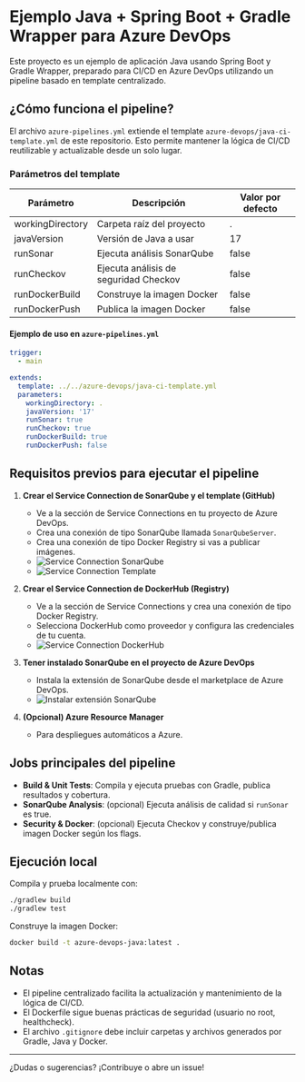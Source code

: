 # Ejemplo Java + Spring Boot + Gradle Wrapper para Azure DevOps

Este proyecto es un ejemplo de aplicación Java usando Spring Boot y Gradle Wrapper, preparado para CI/CD en Azure DevOps utilizando un pipeline basado en template centralizado.

## ¿Cómo funciona el pipeline?

El archivo `azure-pipelines.yml` extiende el template `azure-devops/java-ci-template.yml` de este repositorio. Esto permite mantener la lógica de CI/CD reutilizable y actualizable desde un solo lugar.

### Parámetros del template

| Parámetro         | Descripción                                   | Valor por defecto |
|-------------------|-----------------------------------------------|-------------------|
| workingDirectory  | Carpeta raíz del proyecto                     | .                 |
| javaVersion       | Versión de Java a usar                        | 17                |
| runSonar          | Ejecuta análisis SonarQube                    | false             |
| runCheckov        | Ejecuta análisis de seguridad Checkov         | false             |
| runDockerBuild    | Construye la imagen Docker                    | false             |
| runDockerPush     | Publica la imagen Docker                      | false             |

#### Ejemplo de uso en `azure-pipelines.yml`

```yaml
trigger:
  - main

extends:
  template: ../../azure-devops/java-ci-template.yml
  parameters:
    workingDirectory: .
    javaVersion: '17'
    runSonar: true
    runCheckov: true
    runDockerBuild: true
    runDockerPush: false
```

## Requisitos previos para ejecutar el pipeline

1. **Crear el Service Connection de SonarQube y el template (GitHub)**
   - Ve a la sección de Service Connections en tu proyecto de Azure DevOps.
   - Crea una conexión de tipo SonarQube llamada `SonarQubeServer`.
   - Crea una conexión de tipo Docker Registry si vas a publicar imágenes.
   - ![Service Connection SonarQube](img/sonar-server.png)
   - ![Service Connection Template](img/sonar-scanner.png)

2. **Crear el Service Connection de DockerHub (Registry)**
   - Ve a la sección de Service Connections y crea una conexión de tipo Docker Registry.
   - Selecciona DockerHub como proveedor y configura las credenciales de tu cuenta.
   - ![Service Connection DockerHub](img/dockerhub-connection.png)

3. **Tener instalado SonarQube en el proyecto de Azure DevOps**
   - Instala la extensión de SonarQube desde el marketplace de Azure DevOps.
   - ![Instalar extensión SonarQube](img/sonar-webhook.png)

4. **(Opcional) Azure Resource Manager**
   - Para despliegues automáticos a Azure.

## Jobs principales del pipeline

- **Build & Unit Tests**: Compila y ejecuta pruebas con Gradle, publica resultados y cobertura.
- **SonarQube Analysis**: (opcional) Ejecuta análisis de calidad si `runSonar` es true.
- **Security & Docker**: (opcional) Ejecuta Checkov y construye/publica imagen Docker según los flags.

## Ejecución local

Compila y prueba localmente con:

```sh
./gradlew build
./gradlew test
```

Construye la imagen Docker:

```sh
docker build -t azure-devops-java:latest .
```

## Notas

- El pipeline centralizado facilita la actualización y mantenimiento de la lógica de CI/CD.
- El Dockerfile sigue buenas prácticas de seguridad (usuario no root, healthcheck).
- El archivo `.gitignore` debe incluir carpetas y archivos generados por Gradle, Java y Docker.

---

¿Dudas o sugerencias? ¡Contribuye o abre un issue!
